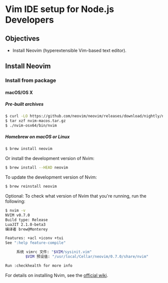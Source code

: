 # Vim IDE setup for Node.js Developers

## Objectives

- Install Neovim (hyperextensible Vim-based text editor).

## Install Neovim

### Install from package

#### macOS/OS X

##### Pre-built archives

```bash
$ curl -LO https://github.com/neovim/neovim/releases/download/nightly/nvim-macos.tar.gz
$ tar xzf nvim-macos.tar.gz
$ ./nvim-osx64/bin/nvim
```

##### Homebrew on macOS or Linux

```bash
$ brew install neovim
```

Or install the development version of Nvim:

```bash
$ brew install --HEAD neovim
```

To update the development version of Nvim:

```bash
$ brew reinstall neovim
```

Optional: To check what version of Nvim that you're running, run the following:

```bash
$ nvim -v
NVIM v0.7.0
Build type: Release
LuaJIT 2.1.0-beta3
编译者 brew@Monterey

Features: +acl +iconv +tui
See ":help feature-compile"

     系统 vimrc 文件: "$VIM/sysinit.vim"
         $VIM 预设值: "/usr/local/Cellar/neovim/0.7.0/share/nvim"

Run :checkhealth for more info
```

For details on installing Nvim, see the [official wiki](https://github.com/neovim/neovim/wiki/Installing-Neovim).
